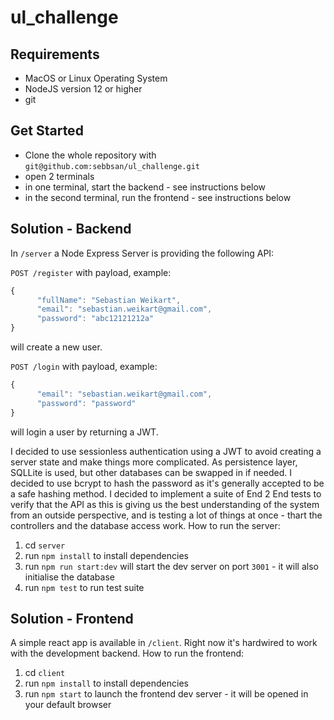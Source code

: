 # ul_challenge

## Requirements

- MacOS or Linux Operating System
- NodeJS version 12 or higher
- git

## Get Started

- Clone the whole repository with `git@github.com:sebbsan/ul_challenge.git`
- open 2 terminals
- in one terminal, start the backend - see instructions below
- in the second terminal, run the frontend - see instructions below

## Solution - Backend

In `/server` a Node Express Server is providing the following API:

`POST /register` with payload, example:

```js
{
      "fullName": "Sebastian Weikart",
      "email": "sebastian.weikart@gmail.com",
      "password": "abc12121212a"
}
```

will create a new user.

`POST /login` with payload, example:

```js
{
      "email": "sebastian.weikart@gmail.com",
      "password": "password"
}
```

will login a user by returning a JWT.

I decided to use sessionless authentication using a JWT to avoid creating a server state and make things more complicated.
As persistence layer, SQLLite is used, but other databases can be swapped in if needed.
I decided to use bcrypt to hash the password as it's generally accepted to be a safe hashing method.
I decided to implement a suite of End 2 End tests to verify that the API as this is giving us the best understanding of the system from an outside perspective, and is testing a lot of things at once - thart the controllers and the database access work.
How to run the server:

1. cd `server`
1. run `npm install` to install dependencies
1. run `npm run start:dev` will start the dev server on port `3001` - it will also initialise the database
1. run `npm test` to run test suite

## Solution - Frontend

A simple react app is available in `/client`. Right now it's hardwired to work with the development backend.
How to run the frontend:

1. cd `client`
1. run `npm install` to install dependencies
1. run `npm start` to launch the frontend dev server - it will be opened in your default browser
